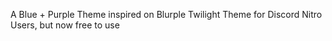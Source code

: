 A Blue + Purple Theme inspired on Blurple Twilight Theme for Discord Nitro Users, but now free to use
